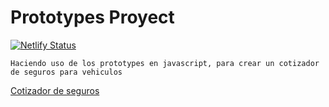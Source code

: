 # Prototypes Proyect

[![Netlify Status](https://api.netlify.com/api/v1/badges/2360217f-eff6-4060-9260-b3e44c0eab13/deploy-status)](https://app.netlify.com/sites/goofy-almeida-fa4ae8/deploys)

```shell
Haciendo uso de los prototypes en javascript, para crear un cotizador de seguros para vehiculos
```

[Cotizador de seguros](https:/goofy-almeida-fa4ae8.netlify.app/)
